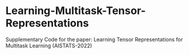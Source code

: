 # Learning-Multitask-Tensor-Representations
Supplementary Code for the paper: Learning Tensor Representations for Multitask Learning (AISTATS-2022)
